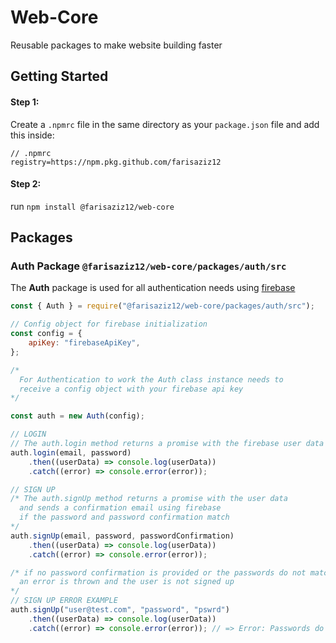 # Web-Core

Reusable packages to make website building faster

## Getting Started

#### Step 1:

Create a `.npmrc` file in the same directory as your `package.json` file and add this inside:

```
// .npmrc
registry=https://npm.pkg.github.com/farisaziz12
```

#### Step 2:

run `npm install @farisaziz12/web-core`

## Packages

### Auth Package `@farisaziz12/web-core/packages/auth/src`

The **Auth** package is used for all authentication needs using [firebase](https://firebase.google.com/docs/web/setup)

```javascript
const { Auth } = require("@farisaziz12/web-core/packages/auth/src");

// Config object for firebase initialization
const config = {
    apiKey: "firebaseApiKey",
};

/*
  For Authentication to work the Auth class instance needs to 
  receive a config object with your firebase api key
*/

const auth = new Auth(config);

// LOGIN
// The auth.login method returns a promise with the firebase user data
auth.login(email, password)
    .then((userData) => console.log(userData))
    .catch((error) => console.error(error));

// SIGN UP
/* The auth.signUp method returns a promise with the user data
  and sends a confirmation email using firebase
  if the password and password confirmation match
*/
auth.signUp(email, password, passwordConfirmation)
    .then((userData) => console.log(userData))
    .catch((error) => console.error(error));

/* if no password confirmation is provided or the passwords do not match
  an error is thrown and the user is not signed up
*/
// SIGN UP ERROR EXAMPLE
auth.signUp("user@test.com", "password", "pswrd")
    .then((userData) => console.log(userData))
    .catch((error) => console.error(error)); // => Error: Passwords do not match
```
